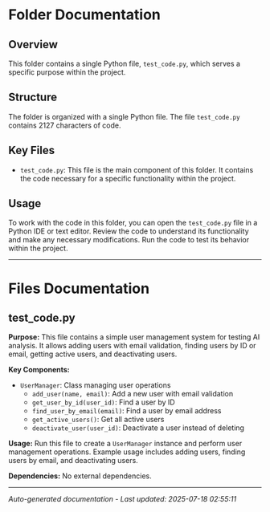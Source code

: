 # Folder Documentation

## Overview
This folder contains a single Python file, `test_code.py`, which serves a specific purpose within the project.

## Structure
The folder is organized with a single Python file. The file `test_code.py` contains 2127 characters of code.

## Key Files
- `test_code.py`: This file is the main component of this folder. It contains the code necessary for a specific functionality within the project.

## Usage
To work with the code in this folder, you can open the `test_code.py` file in a Python IDE or text editor. Review the code to understand its functionality and make any necessary modifications. Run the code to test its behavior within the project.

---

# Files Documentation

## test_code.py

**Purpose:** This file contains a simple user management system for testing AI analysis. It allows adding users with email validation, finding users by ID or email, getting active users, and deactivating users.

**Key Components:**
- `UserManager`: Class managing user operations
  - `add_user(name, email)`: Add a new user with email validation
  - `get_user_by_id(user_id)`: Find a user by ID
  - `find_user_by_email(email)`: Find a user by email address
  - `get_active_users()`: Get all active users
  - `deactivate_user(user_id)`: Deactivate a user instead of deleting

**Usage:** Run this file to create a `UserManager` instance and perform user management operations. Example usage includes adding users, finding users by email, and deactivating users.

**Dependencies:** No external dependencies.

---
*Auto-generated documentation - Last updated: 2025-07-18 02:55:11*
